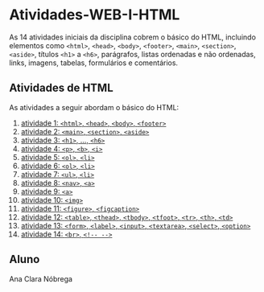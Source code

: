 # Atividades-WEB-I-HTML

As 14 atividades iniciais da disciplina cobrem o básico do HTML, incluindo elementos como `<html>`, `<head>`, `<body>`, `<footer>`, `<main>`, `<section>`, `<aside>`, títulos `<h1>` a `<h6>`, parágrafos, listas ordenadas e não ordenadas, links, imagens, tabelas, formulários e comentários.

## Atividades de HTML

As atividades a seguir abordam o básico do HTML:

1. [atividade 1: `<html>`, `<head>`, `<body>`, `<footer>`](atividade1.html)
2. [atividade 2: `<main>`, `<section>`, `<aside>`](atividade2.html)
3. [atividade 3: `<h1>`, ..., `<h6>`](atividade3.html)
4. [atividade 4: `<p>`, `<b>`, `<i>`](atividade4.html)
5. [atividade 5: `<ol>`, `<li>`](atividade5.html)
6. [atividade 6: `<ol>`, `<li>`](atividade6.html)
7. [atividade 7: `<ul>`, `<li>`](atividade7.html)
8. [atividade 8: `<nav>`, `<a>`](atividade8.html)
9. [atividade 9: `<a>`](atividade9.html)
10. [atividade 10: `<img>`](atividade10.html)
11. [atividade 11: `<figure>`, `<figcaption>`](atividade11.html)
12. [atividade 12: `<table>`, `<thead>`, `<tbody>`, `<tfoot>`, `<tr>`, `<th>`, `<td>`](atividade12.html)
13. [atividade 13: `<form>`, `<label>`, `<input>`, `<textarea>`, `<select>`, `<option>`](atividade13.html)
14. [atividade 14: `<br>`, `<!-- -->`](atividade14.html)

## Aluno

Ana Clara Nóbrega
